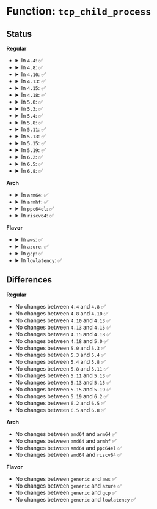 # Function: <code>tcp_child_process</code>

## Status
<b>Regular</b>
<ul>
<li>
<details>
<summary>In <code>4.4</code>: ✅</summary>

```c
int tcp_child_process(struct sock *parent, struct sock *child, struct sk_buff *skb);
```

**Collision:** Unique Global

**Inline:** No

**Transformation:** False

**Instances:**

```
In net/ipv4/tcp_minisocks.c (ffffffff8177f290)
Location: net/ipv4/tcp_minisocks.c:815
Inline: False
Direct callers:
  - net/ipv4/tcp_ipv4.c:tcp_v4_do_rcv
  - net/ipv4/tcp_ipv4.c:tcp_v4_rcv
  - net/ipv6/tcp_ipv6.c:tcp_v6_do_rcv
  - net/ipv6/tcp_ipv6.c:tcp_v6_rcv
```
**Symbols:**

```
ffffffff8177f290-ffffffff8177f3b5: tcp_child_process (STB_GLOBAL)
```
</details>
</li>
<li>
<details>
<summary>In <code>4.8</code>: ✅</summary>

```c
int tcp_child_process(struct sock *parent, struct sock *child, struct sk_buff *skb);
```

**Collision:** Unique Global

**Inline:** No

**Transformation:** False

**Instances:**

```
In net/ipv4/tcp_minisocks.c (ffffffff817ec740)
Location: net/ipv4/tcp_minisocks.c:812
Inline: False
Direct callers:
  - net/ipv4/tcp_ipv4.c:tcp_v4_rcv
  - net/ipv4/tcp_ipv4.c:tcp_v4_do_rcv
  - net/ipv6/tcp_ipv6.c:tcp_v6_rcv
  - net/ipv6/tcp_ipv6.c:tcp_v6_do_rcv
```
**Symbols:**

```
ffffffff817ec740-ffffffff817ec8a5: tcp_child_process (STB_GLOBAL)
```
</details>
</li>
<li>
<details>
<summary>In <code>4.10</code>: ✅</summary>

```c
int tcp_child_process(struct sock *parent, struct sock *child, struct sk_buff *skb);
```

**Collision:** Unique Global

**Inline:** No

**Transformation:** False

**Instances:**

```
In net/ipv4/tcp_minisocks.c (ffffffff8181d030)
Location: net/ipv4/tcp_minisocks.c:817
Inline: False
Direct callers:
  - net/ipv4/tcp_ipv4.c:tcp_v4_rcv
  - net/ipv4/tcp_ipv4.c:tcp_v4_do_rcv
  - net/ipv6/tcp_ipv6.c:tcp_v6_rcv
  - net/ipv6/tcp_ipv6.c:tcp_v6_do_rcv
```
**Symbols:**

```
ffffffff8181d030-ffffffff8181d195: tcp_child_process (STB_GLOBAL)
```
</details>
</li>
<li>
<details>
<summary>In <code>4.13</code>: ✅</summary>

```c
int tcp_child_process(struct sock *parent, struct sock *child, struct sk_buff *skb);
```

**Collision:** Unique Global

**Inline:** No

**Transformation:** False

**Instances:**

```
In net/ipv4/tcp_minisocks.c (ffffffff8183d840)
Location: net/ipv4/tcp_minisocks.c:805
Inline: False
Direct callers:
  - net/ipv4/tcp_ipv4.c:tcp_v4_rcv
  - net/ipv4/tcp_ipv4.c:tcp_v4_do_rcv
  - net/ipv6/tcp_ipv6.c:tcp_v6_rcv
  - net/ipv6/tcp_ipv6.c:tcp_v6_do_rcv
```
**Symbols:**

```
ffffffff8183d840-ffffffff8183d990: tcp_child_process (STB_GLOBAL)
```
</details>
</li>
<li>
<details>
<summary>In <code>4.15</code>: ✅</summary>

```c
int tcp_child_process(struct sock *parent, struct sock *child, struct sk_buff *skb);
```

**Collision:** Unique Global

**Inline:** No

**Transformation:** False

**Instances:**

```
In net/ipv4/tcp_minisocks.c (ffffffff818bcf50)
Location: net/ipv4/tcp_minisocks.c:827
Inline: False
Direct callers:
  - net/ipv4/tcp_ipv4.c:tcp_v4_rcv
  - net/ipv4/tcp_ipv4.c:tcp_v4_do_rcv
  - net/ipv6/tcp_ipv6.c:tcp_v6_rcv
  - net/ipv6/tcp_ipv6.c:tcp_v6_do_rcv
```
**Symbols:**

```
ffffffff818bcf50-ffffffff818bd0ae: tcp_child_process (STB_GLOBAL)
```
</details>
</li>
<li>
<details>
<summary>In <code>4.18</code>: ✅</summary>

```c
int tcp_child_process(struct sock *parent, struct sock *child, struct sk_buff *skb);
```

**Collision:** Unique Global

**Inline:** No

**Transformation:** False

**Instances:**

```
In net/ipv4/tcp_minisocks.c (ffffffff81912db0)
Location: net/ipv4/tcp_minisocks.c:831
Inline: False
Direct callers:
  - net/ipv4/tcp_ipv4.c:tcp_v4_rcv
  - net/ipv6/tcp_ipv6.c:tcp_v6_rcv
  - net/ipv6/tcp_ipv6.c:tcp_v6_do_rcv
```
**Symbols:**

```
ffffffff81912db0-ffffffff81912f14: tcp_child_process (STB_GLOBAL)
```
</details>
</li>
<li>
<details>
<summary>In <code>5.0</code>: ✅</summary>

```c
int tcp_child_process(struct sock *parent, struct sock *child, struct sk_buff *skb);
```

**Collision:** Unique Global

**Inline:** No

**Transformation:** False

**Instances:**

```
In net/ipv4/tcp_minisocks.c (ffffffff81941560)
Location: net/ipv4/tcp_minisocks.c:834
Inline: False
Direct callers:
  - net/ipv4/tcp_ipv4.c:tcp_v4_rcv
  - net/ipv4/tcp_ipv4.c:tcp_v4_do_rcv
  - net/ipv6/tcp_ipv6.c:tcp_v6_rcv
  - net/ipv6/tcp_ipv6.c:tcp_v6_do_rcv
```
**Symbols:**

```
ffffffff81941560-ffffffff819416d1: tcp_child_process (STB_GLOBAL)
```
</details>
</li>
<li>
<details>
<summary>In <code>5.3</code>: ✅</summary>

```c
int tcp_child_process(struct sock *parent, struct sock *child, struct sk_buff *skb);
```

**Collision:** Unique Global

**Inline:** No

**Transformation:** False

**Instances:**

```
In net/ipv4/tcp_minisocks.c (ffffffff819a5b50)
Location: net/ipv4/tcp_minisocks.c:812
Inline: False
Direct callers:
  - net/ipv4/tcp_ipv4.c:tcp_v4_rcv
  - net/ipv4/tcp_ipv4.c:tcp_v4_do_rcv
  - net/ipv6/tcp_ipv6.c:tcp_v6_rcv
  - net/ipv6/tcp_ipv6.c:tcp_v6_do_rcv
```
**Symbols:**

```
ffffffff819a5b50-ffffffff819a5cab: tcp_child_process (STB_GLOBAL)
```
</details>
</li>
<li>
<details>
<summary>In <code>5.4</code>: ✅</summary>

```c
int tcp_child_process(struct sock *parent, struct sock *child, struct sk_buff *skb);
```

**Collision:** Unique Global

**Inline:** No

**Transformation:** False

**Instances:**

```
In net/ipv4/tcp_minisocks.c (ffffffff819dc910)
Location: net/ipv4/tcp_minisocks.c:818
Inline: False
Direct callers:
  - net/ipv4/tcp_ipv4.c:tcp_v4_rcv
  - net/ipv4/tcp_ipv4.c:tcp_v4_do_rcv
  - net/ipv6/tcp_ipv6.c:tcp_v6_rcv
  - net/ipv6/tcp_ipv6.c:tcp_v6_do_rcv
```
**Symbols:**

```
ffffffff819dc910-ffffffff819dca6b: tcp_child_process (STB_GLOBAL)
```
</details>
</li>
<li>
<details>
<summary>In <code>5.8</code>: ✅</summary>

```c
int tcp_child_process(struct sock *parent, struct sock *child, struct sk_buff *skb);
```

**Collision:** Unique Global

**Inline:** No

**Transformation:** False

**Instances:**

```
In net/ipv4/tcp_minisocks.c (ffffffff81ac99e0)
Location: net/ipv4/tcp_minisocks.c:826
Inline: False
Direct callers:
  - net/ipv4/tcp_ipv4.c:tcp_v4_rcv
  - net/ipv4/tcp_ipv4.c:tcp_v4_do_rcv
  - net/ipv6/tcp_ipv6.c:tcp_v6_rcv
  - net/ipv6/tcp_ipv6.c:tcp_v6_do_rcv
```
**Symbols:**

```
ffffffff81ac99e0-ffffffff81ac9b7e: tcp_child_process (STB_GLOBAL)
```
</details>
</li>
<li>
<details>
<summary>In <code>5.11</code>: ✅</summary>

```c
int tcp_child_process(struct sock *parent, struct sock *child, struct sk_buff *skb);
```

**Collision:** Unique Global

**Inline:** No

**Transformation:** False

**Instances:**

```
In net/ipv4/tcp_minisocks.c (ffffffff81ad5930)
Location: net/ipv4/tcp_minisocks.c:829
Inline: False
Direct callers:
  - net/ipv4/tcp_ipv4.c:tcp_v4_rcv
  - net/ipv4/tcp_ipv4.c:tcp_v4_do_rcv
  - net/ipv6/tcp_ipv6.c:tcp_v6_rcv
  - net/ipv6/tcp_ipv6.c:tcp_v6_do_rcv
```
**Symbols:**

```
ffffffff81ad5930-ffffffff81ad5ace: tcp_child_process (STB_GLOBAL)
```
</details>
</li>
<li>
<details>
<summary>In <code>5.13</code>: ✅</summary>

```c
int tcp_child_process(struct sock *parent, struct sock *child, struct sk_buff *skb);
```

**Collision:** Unique Global

**Inline:** No

**Transformation:** False

**Instances:**

```
In net/ipv4/tcp_minisocks.c (ffffffff81ac0990)
Location: net/ipv4/tcp_minisocks.c:829
Inline: False
Direct callers:
  - net/ipv4/tcp_ipv4.c:tcp_v4_rcv
  - net/ipv4/tcp_ipv4.c:tcp_v4_do_rcv
  - net/ipv6/tcp_ipv6.c:tcp_v6_rcv
  - net/ipv6/tcp_ipv6.c:tcp_v6_do_rcv
```
**Symbols:**

```
ffffffff81ac0990-ffffffff81ac0b2d: tcp_child_process (STB_GLOBAL)
```
</details>
</li>
<li>
<details>
<summary>In <code>5.15</code>: ✅</summary>

```c
int tcp_child_process(struct sock *parent, struct sock *child, struct sk_buff *skb);
```

**Collision:** Unique Global

**Inline:** No

**Transformation:** False

**Instances:**

```
In net/ipv4/tcp_minisocks.c (ffffffff81b7e350)
Location: net/ipv4/tcp_minisocks.c:832
Inline: False
Direct callers:
  - net/ipv4/tcp_ipv4.c:tcp_v4_rcv
  - net/ipv4/tcp_ipv4.c:tcp_v4_do_rcv
  - net/ipv6/tcp_ipv6.c:tcp_v6_rcv
  - net/ipv6/tcp_ipv6.c:tcp_v6_do_rcv
```
**Symbols:**

```
ffffffff81b7e350-ffffffff81b7e517: tcp_child_process (STB_GLOBAL)
```
</details>
</li>
<li>
<details>
<summary>In <code>5.19</code>: ✅</summary>

```c
int tcp_child_process(struct sock *parent, struct sock *child, struct sk_buff *skb);
```

**Collision:** Unique Global

**Inline:** No

**Transformation:** False

**Instances:**

```
In net/ipv4/tcp_minisocks.c (ffffffff81d0e2d0)
Location: net/ipv4/tcp_minisocks.c:824
Inline: False
Direct callers:
  - net/ipv4/tcp_ipv4.c:tcp_v4_rcv
  - net/ipv4/tcp_ipv4.c:tcp_v4_do_rcv
  - net/ipv6/tcp_ipv6.c:tcp_v6_rcv
  - net/ipv6/tcp_ipv6.c:tcp_v6_do_rcv
```
**Symbols:**

```
ffffffff81d0e2d0-ffffffff81d0e4bf: tcp_child_process (STB_GLOBAL)
```
</details>
</li>
<li>
<details>
<summary>In <code>6.2</code>: ✅</summary>

```c
int tcp_child_process(struct sock *parent, struct sock *child, struct sk_buff *skb);
```

**Collision:** Unique Global

**Inline:** No

**Transformation:** False

**Instances:**

```
In net/ipv4/tcp_minisocks.c (ffffffff81ed3d80)
Location: net/ipv4/tcp_minisocks.c:866
Inline: False
Direct callers:
  - net/ipv4/tcp_ipv4.c:tcp_v4_rcv
  - net/ipv4/tcp_ipv4.c:tcp_v4_do_rcv
  - net/ipv6/tcp_ipv6.c:tcp_v6_rcv
  - net/ipv6/tcp_ipv6.c:tcp_v6_do_rcv
```
**Symbols:**

```
ffffffff81ed3d80-ffffffff81ed3f6f: tcp_child_process (STB_GLOBAL)
```
</details>
</li>
<li>
<details>
<summary>In <code>6.5</code>: ✅</summary>

```c
int tcp_child_process(struct sock *parent, struct sock *child, struct sk_buff *skb);
```

**Collision:** Unique Global

**Inline:** No

**Transformation:** False

**Instances:**

```
In net/ipv4/tcp_minisocks.c (ffffffff81f32d70)
Location: net/ipv4/tcp_minisocks.c:870
Inline: False
Direct callers:
  - net/ipv4/tcp_ipv4.c:tcp_v4_rcv
  - net/ipv4/tcp_ipv4.c:tcp_v4_do_rcv
  - net/ipv6/tcp_ipv6.c:tcp_v6_rcv
  - net/ipv6/tcp_ipv6.c:tcp_v6_do_rcv
```
**Symbols:**

```
ffffffff81f32d70-ffffffff81f32f81: tcp_child_process (STB_GLOBAL)
```
</details>
</li>
<li>
<details>
<summary>In <code>6.8</code>: ✅</summary>

```c
int tcp_child_process(struct sock *parent, struct sock *child, struct sk_buff *skb);
```

**Collision:** Unique Global

**Inline:** No

**Transformation:** False

**Instances:**

```
In net/ipv4/tcp_minisocks.c (ffffffff81ff8ec0)
Location: net/ipv4/tcp_minisocks.c:914
Inline: False
Direct callers:
  - net/ipv4/tcp_ipv4.c:tcp_v4_rcv
  - net/ipv4/tcp_ipv4.c:tcp_v4_do_rcv
  - net/ipv6/tcp_ipv6.c:tcp_v6_rcv
  - net/ipv6/tcp_ipv6.c:tcp_v6_do_rcv
```
**Symbols:**

```
ffffffff81ff8ec0-ffffffff81ff90d1: tcp_child_process (STB_GLOBAL)
```
</details>
</li>
</ul>
<b>Arch</b>
<ul>
<li>
<details>
<summary>In <code>arm64</code>: ✅</summary>

```c
int tcp_child_process(struct sock *parent, struct sock *child, struct sk_buff *skb);
```

**Collision:** Unique Global

**Inline:** No

**Transformation:** False

**Instances:**

```
In net/ipv4/tcp_minisocks.c (ffff800010c8f870)
Location: net/ipv4/tcp_minisocks.c:818
Inline: False
Direct callers:
  - net/ipv4/tcp_ipv4.c:tcp_v4_rcv
  - net/ipv4/tcp_ipv4.c:tcp_v4_do_rcv
  - net/ipv6/tcp_ipv6.c:tcp_v6_rcv
  - net/ipv6/tcp_ipv6.c:tcp_v6_do_rcv
```
**Symbols:**

```
ffff800010c8f870-ffff800010c8fa40: tcp_child_process (STB_GLOBAL)
```
</details>
</li>
<li>
<details>
<summary>In <code>armhf</code>: ✅</summary>

```c
int tcp_child_process(struct sock *parent, struct sock *child, struct sk_buff *skb);
```

**Collision:** Unique Global

**Inline:** No

**Transformation:** False

**Instances:**

```
In net/ipv4/tcp_minisocks.c (c0d9e944)
Location: net/ipv4/tcp_minisocks.c:818
Inline: False
Direct callers:
  - net/ipv4/tcp_ipv4.c:tcp_v4_rcv
  - net/ipv4/tcp_ipv4.c:tcp_v4_do_rcv
  - net/ipv6/tcp_ipv6.c:tcp_v6_rcv
  - net/ipv6/tcp_ipv6.c:tcp_v6_do_rcv
```
**Symbols:**

```
c0d9e944-c0d9eac0: tcp_child_process (STB_GLOBAL)
```
</details>
</li>
<li>
<details>
<summary>In <code>ppc64el</code>: ✅</summary>

```c
int tcp_child_process(struct sock *parent, struct sock *child, struct sk_buff *skb);
```

**Collision:** Unique Global

**Inline:** No

**Transformation:** False

**Instances:**

```
In net/ipv4/tcp_minisocks.c (c000000000d9e880)
Location: net/ipv4/tcp_minisocks.c:818
Inline: False
Direct callers:
  - net/ipv4/tcp_ipv4.c:tcp_v4_rcv
  - net/ipv4/tcp_ipv4.c:tcp_v4_do_rcv
  - net/ipv6/tcp_ipv6.c:tcp_v6_rcv
  - net/ipv6/tcp_ipv6.c:tcp_v6_do_rcv
```
**Symbols:**

```
c000000000d9e880-c000000000d9ead8: tcp_child_process (STB_GLOBAL)
```
</details>
</li>
<li>
<details>
<summary>In <code>riscv64</code>: ✅</summary>

```c
int tcp_child_process(struct sock *parent, struct sock *child, struct sk_buff *skb);
```

**Collision:** Unique Global

**Inline:** No

**Transformation:** False

**Instances:**

```
In net/ipv4/tcp_minisocks.c (ffffffe0007efbaa)
Location: net/ipv4/tcp_minisocks.c:818
Inline: False
Direct callers:
  - net/ipv4/tcp_ipv4.c:tcp_v4_rcv
  - net/ipv4/tcp_ipv4.c:tcp_v4_do_rcv
  - net/ipv6/tcp_ipv6.c:tcp_v6_rcv
  - net/ipv6/tcp_ipv6.c:tcp_v6_do_rcv
```
**Symbols:**

```
ffffffe0007efbaa-ffffffe0007efd20: tcp_child_process (STB_GLOBAL)
```
</details>
</li>
</ul>
<b>Flavor</b>
<ul>
<li>
<details>
<summary>In <code>aws</code>: ✅</summary>

```c
int tcp_child_process(struct sock *parent, struct sock *child, struct sk_buff *skb);
```

**Collision:** Unique Global

**Inline:** No

**Transformation:** False

**Instances:**

```
In net/ipv4/tcp_minisocks.c (ffffffff8197c780)
Location: net/ipv4/tcp_minisocks.c:818
Inline: False
Direct callers:
  - net/ipv4/tcp_ipv4.c:tcp_v4_rcv
  - net/ipv4/tcp_ipv4.c:tcp_v4_do_rcv
  - net/ipv6/tcp_ipv6.c:tcp_v6_rcv
  - net/ipv6/tcp_ipv6.c:tcp_v6_do_rcv
```
**Symbols:**

```
ffffffff8197c780-ffffffff8197c8db: tcp_child_process (STB_GLOBAL)
```
</details>
</li>
<li>
<details>
<summary>In <code>azure</code>: ✅</summary>

```c
int tcp_child_process(struct sock *parent, struct sock *child, struct sk_buff *skb);
```

**Collision:** Unique Global

**Inline:** No

**Transformation:** False

**Instances:**

```
In net/ipv4/tcp_minisocks.c (ffffffff81936240)
Location: net/ipv4/tcp_minisocks.c:818
Inline: False
Direct callers:
  - net/ipv4/tcp_ipv4.c:tcp_v4_rcv
  - net/ipv4/tcp_ipv4.c:tcp_v4_do_rcv
  - net/ipv6/tcp_ipv6.c:tcp_v6_rcv
  - net/ipv6/tcp_ipv6.c:tcp_v6_do_rcv
```
**Symbols:**

```
ffffffff81936240-ffffffff8193639b: tcp_child_process (STB_GLOBAL)
```
</details>
</li>
<li>
<details>
<summary>In <code>gcp</code>: ✅</summary>

```c
int tcp_child_process(struct sock *parent, struct sock *child, struct sk_buff *skb);
```

**Collision:** Unique Global

**Inline:** No

**Transformation:** False

**Instances:**

```
In net/ipv4/tcp_minisocks.c (ffffffff819e6f50)
Location: net/ipv4/tcp_minisocks.c:818
Inline: False
Direct callers:
  - net/ipv4/tcp_ipv4.c:tcp_v4_rcv
  - net/ipv4/tcp_ipv4.c:tcp_v4_do_rcv
  - net/ipv6/tcp_ipv6.c:tcp_v6_rcv
  - net/ipv6/tcp_ipv6.c:tcp_v6_do_rcv
```
**Symbols:**

```
ffffffff819e6f50-ffffffff819e70ab: tcp_child_process (STB_GLOBAL)
```
</details>
</li>
<li>
<details>
<summary>In <code>lowlatency</code>: ✅</summary>

```c
int tcp_child_process(struct sock *parent, struct sock *child, struct sk_buff *skb);
```

**Collision:** Unique Global

**Inline:** No

**Transformation:** False

**Instances:**

```
In net/ipv4/tcp_minisocks.c (ffffffff819f0c20)
Location: net/ipv4/tcp_minisocks.c:818
Inline: False
Direct callers:
  - net/ipv4/tcp_ipv4.c:tcp_v4_rcv
  - net/ipv4/tcp_ipv4.c:tcp_v4_do_rcv
  - net/ipv6/tcp_ipv6.c:tcp_v6_rcv
  - net/ipv6/tcp_ipv6.c:tcp_v6_do_rcv
```
**Symbols:**

```
ffffffff819f0c20-ffffffff819f0d79: tcp_child_process (STB_GLOBAL)
```
</details>
</li>
</ul>

## Differences
<b>Regular</b>
<ul>
<li>
No changes between <code>4.4</code> and <code>4.8</code> ✅
</li>
<li>
No changes between <code>4.8</code> and <code>4.10</code> ✅
</li>
<li>
No changes between <code>4.10</code> and <code>4.13</code> ✅
</li>
<li>
No changes between <code>4.13</code> and <code>4.15</code> ✅
</li>
<li>
No changes between <code>4.15</code> and <code>4.18</code> ✅
</li>
<li>
No changes between <code>4.18</code> and <code>5.0</code> ✅
</li>
<li>
No changes between <code>5.0</code> and <code>5.3</code> ✅
</li>
<li>
No changes between <code>5.3</code> and <code>5.4</code> ✅
</li>
<li>
No changes between <code>5.4</code> and <code>5.8</code> ✅
</li>
<li>
No changes between <code>5.8</code> and <code>5.11</code> ✅
</li>
<li>
No changes between <code>5.11</code> and <code>5.13</code> ✅
</li>
<li>
No changes between <code>5.13</code> and <code>5.15</code> ✅
</li>
<li>
No changes between <code>5.15</code> and <code>5.19</code> ✅
</li>
<li>
No changes between <code>5.19</code> and <code>6.2</code> ✅
</li>
<li>
No changes between <code>6.2</code> and <code>6.5</code> ✅
</li>
<li>
No changes between <code>6.5</code> and <code>6.8</code> ✅
</li>
</ul>
<b>Arch</b>
<ul>
<li>
No changes between <code>amd64</code> and <code>arm64</code> ✅
</li>
<li>
No changes between <code>amd64</code> and <code>armhf</code> ✅
</li>
<li>
No changes between <code>amd64</code> and <code>ppc64el</code> ✅
</li>
<li>
No changes between <code>amd64</code> and <code>riscv64</code> ✅
</li>
</ul>
<b>Flavor</b>
<ul>
<li>
No changes between <code>generic</code> and <code>aws</code> ✅
</li>
<li>
No changes between <code>generic</code> and <code>azure</code> ✅
</li>
<li>
No changes between <code>generic</code> and <code>gcp</code> ✅
</li>
<li>
No changes between <code>generic</code> and <code>lowlatency</code> ✅
</li>
</ul>
